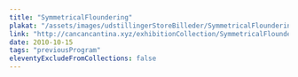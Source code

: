 ```yaml
---
title: "SymmetricalFloundering"
plakat: "/assets/images/udstillingerStoreBilleder/SymmetricalFloundering/SymmetricalFlounderingPoster.jpg"
link: "http://cancancantina.xyz/exhibitionCollection/SymmetricalFloundering/"
date: 2010-10-15
tags: "previousProgram"
eleventyExcludeFromCollections: false
---
```



